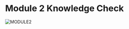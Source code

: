 # Module 2 Knowledge Check

![MODULE2](https://cdn.discordapp.com/attachments/1030129034593579012/1234009748303642665/image.png?ex=66366ce2&is=66351b62&hm=b9289284c52ae4f730c2729a010e73dd6be6c4dcc44e3e44dbdab9c1badc3b80&)
